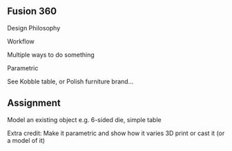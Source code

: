 ## Fusion 360

Design Philosophy

Workflow

Multiple ways to do something


Parametric

See Kobble table, or Polish furniture brand...

## Assignment

Model an existing object
e.g. 6-sided die, simple table

Extra credit:
Make it parametric and show how it varies
3D print or cast it (or a model of it)


